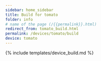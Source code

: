 ```yaml
---
sidebar: home_sidebar
title: Build for tomato
folder: info
# name of the page (/{{permalink}}.html)
redirect_from: tomato_build.html
permalink: /devices/tomato/build
device: tomato
---
```

{% include templates/device_build.md %}

